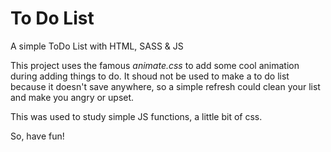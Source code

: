 # To Do List
A simple ToDo List with HTML, SASS &amp; JS

This project uses the famous *animate.css* to add some cool animation during adding things to do. It shoud not be used to make a to do list because it doesn't save anywhere, so a simple refresh could clean your list and make you angry or upset.

This was used to study simple JS functions, a little bit of css.

So, have fun!
